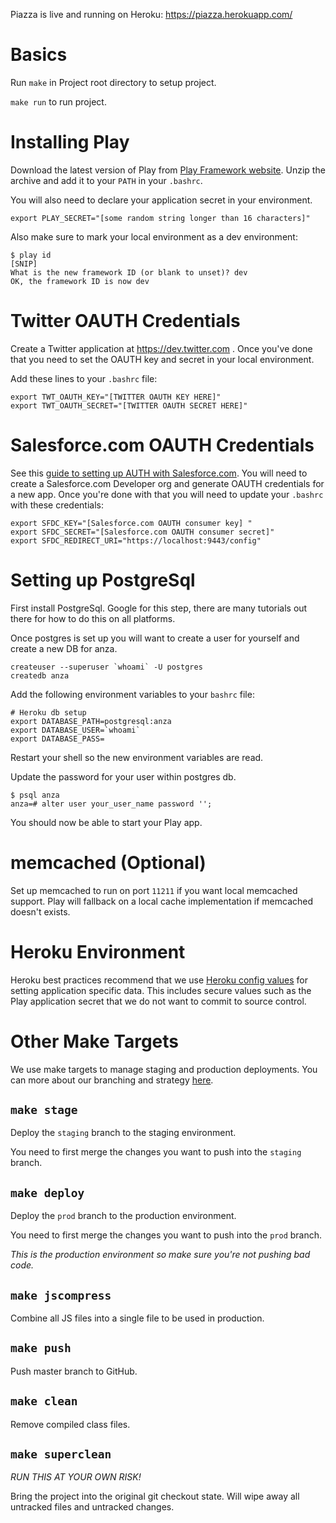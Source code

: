 Piazza is live and running on Heroku: https://piazza.herokuapp.com/

# Basics
Run `make` in Project root directory to setup project.

`make run` to run project.

# Installing Play

Download the latest version of Play from [Play Framework website][play].
Unzip the archive and add it to your `PATH` in your `.bashrc`.

You will also need to declare your application secret in your environment.

    export PLAY_SECRET="[some random string longer than 16 characters]"

Also make sure to mark your local environment as a dev environment:

    $ play id
    [SNIP]
    What is the new framework ID (or blank to unset)? dev
    OK, the framework ID is now dev

[play]: http://www.playframework.org/

# Twitter OAUTH Credentials

Create a Twitter application at https://dev.twitter.com . Once you've done that
you need to set the OAUTH key and secret in your local environment.

Add these lines to your `.bashrc` file:

    export TWT_OAUTH_KEY="[TWITTER OAUTH KEY HERE]"
    export TWT_OAUTH_SECRET="[TWITTER OAUTH SECRET HERE]"

# Salesforce.com OAUTH Credentials

See this [guide to setting up AUTH with Salesforce.com][sfdcoauth]. You will need to create a
Salesforce.com Developer org and generate OAUTH credentials for a new app. Once you're done with that
you will need to update your `.bashrc` with these credentials:

	export SFDC_KEY="[Salesforce.com OAUTH consumer key] "
	export SFDC_SECRET="[Salesforce.com OAUTH consumer secret]"
	export SFDC_REDIRECT_URI="https://localhost:9443/config"

[sfdcoauth]: http://wiki.developerforce.com/index.php/Digging_Deeper_into_OAuth_2.0_at_Salesforce.com

# Setting up PostgreSql

First install PostgreSql. Google for this step, there are many tutorials out there
for how to do this on all platforms.

Once postgres is set up you will want to create a user for yourself and create
a new DB for anza.

    createuser --superuser `whoami` -U postgres
    createdb anza
    

Add the following environment variables to your `bashrc` file:

    # Heroku db setup
    export DATABASE_PATH=postgresql:anza
    export DATABASE_USER=`whoami`
    export DATABASE_PASS=

Restart your shell so the new environment variables are read.

Update the password for your user within postgres db.

    $ psql anza
    anza=# alter user your_user_name password '';

You should now be able to start your Play app.

# memcached (Optional)

Set up memcached to run on port `11211` if you want local memcached support.
Play will fallback on a local cache implementation if memcached doesn't exists. 

# Heroku Environment

Heroku best practices recommend that we use [Heroku config values][herokuconfig]
for setting application specific data. This includes secure values such as
the Play application secret that we do not want to commit to source control.

[herokuconfig]: http://devcenter.heroku.com/articles/config-vars

# Other Make Targets

We use make targets to manage staging and production deployments. You can more about
our branching and strategy [here][staging].

[staging]: http://paksoy.net/post/9634387657/simple-staging-on-heroku 

## `make stage`

Deploy the `staging` branch to the staging environment.

You need to first merge the changes you want to push
into the `staging` branch.

## `make deploy`

Deploy the `prod` branch to the production environment.

You need to first merge the changes you want to push
into the `prod` branch.

*This is the production environment so make sure you're not pushing bad code.*

## `make jscompress`

Combine all JS files into a single file to be used in production.

## `make push`

Push master branch to GitHub.

## `make clean`

Remove compiled class files.

## `make superclean`

*RUN THIS AT YOUR OWN RISK!*

Bring the project into the original git checkout state. Will
wipe away all untracked files and untracked changes.
